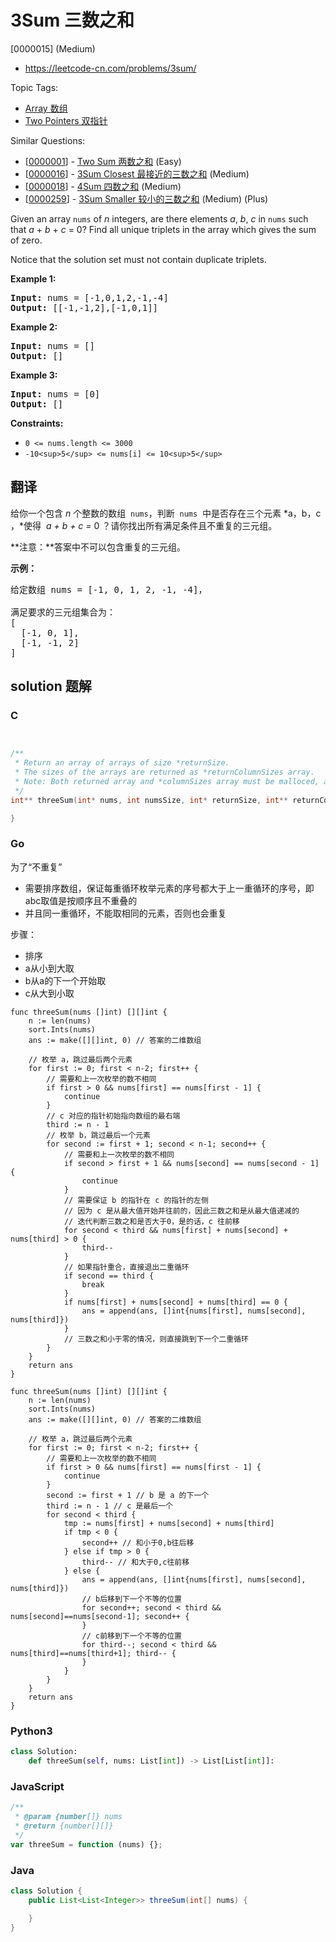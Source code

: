# 3Sum 三数之和

[0000015] (Medium)

- https://leetcode-cn.com/problems/3sum/

Topic Tags:

- [Array 数组](https://leetcode-cn.com/tag/array/)
- [Two Pointers 双指针](https://leetcode-cn.com/tag/two-pointers/)

Similar Questions:

- [[0000001](https://leetcode-cn.com/problems/two-sum/)] - [Two Sum 两数之和](./0000001.two-sum.md) (Easy)
- [[0000016](https://leetcode-cn.com/problems/3sum-closest/)] - [3Sum Closest 最接近的三数之和](./0000016.3sum-closest.md) (Medium)
- [[0000018](https://leetcode-cn.com/problems/4sum/)] - [4Sum 四数之和](./0000018.4sum.md) (Medium)
- [[0000259](https://leetcode-cn.com/problems/3sum-smaller/)] - [3Sum Smaller 较小的三数之和](./0000259.3sum-smaller.md) (Medium) (Plus)

Given an array `nums` of _n_ integers, are there elements _a_, _b_, _c_ in `nums` such that _a_ + _b_ + _c_ = 0? Find all unique triplets in the array which gives the sum of zero.

Notice that the solution set must not contain duplicate triplets.

**Example 1:**

<pre><strong>Input:</strong> nums = [-1,0,1,2,-1,-4]
<strong>Output:</strong> [[-1,-1,2],[-1,0,1]]
</pre>

**Example 2:**

<pre><strong>Input:</strong> nums = []
<strong>Output:</strong> []
</pre>

**Example 3:**

<pre><strong>Input:</strong> nums = [0]
<strong>Output:</strong> []
</pre>

**Constraints:**

- `0 <= nums.length <= 3000`
- `-10<sup>5</sup> <= nums[i] <= 10<sup>5</sup>`

## 翻译

给你一个包含 _n_ 个整数的数组  `nums`，判断  `nums`  中是否存在三个元素 *a，b，c ，*使得  *a + b + c =* 0 ？请你找出所有满足条件且不重复的三元组。

**注意：**答案中不可以包含重复的三元组。

**示例：**

<pre>给定数组 nums = [-1, 0, 1, 2, -1, -4]，

满足要求的三元组集合为：
[
  [-1, 0, 1],
  [-1, -1, 2]
]
</pre>

## solution 题解

### C

```c


/**
 * Return an array of arrays of size *returnSize.
 * The sizes of the arrays are returned as *returnColumnSizes array.
 * Note: Both returned array and *columnSizes array must be malloced, assume caller calls free().
 */
int** threeSum(int* nums, int numsSize, int* returnSize, int** returnColumnSizes){

}
```

### Go

为了“不重复”

- 需要排序数组，保证每重循环枚举元素的序号都大于上一重循环的序号，即abc取值是按顺序且不重叠的
- 并且同一重循环，不能取相同的元素，否则也会重复

步骤：

- 排序
- a从小到大取
- b从a的下一个开始取
- c从大到小取

```golang
func threeSum(nums []int) [][]int {
    n := len(nums)
    sort.Ints(nums)
    ans := make([][]int, 0) // 答案的二维数组

    // 枚举 a，跳过最后两个元素
    for first := 0; first < n-2; first++ {
        // 需要和上一次枚举的数不相同
        if first > 0 && nums[first] == nums[first - 1] {
            continue
        }
        // c 对应的指针初始指向数组的最右端
        third := n - 1
        // 枚举 b，跳过最后一个元素
        for second := first + 1; second < n-1; second++ {
            // 需要和上一次枚举的数不相同
            if second > first + 1 && nums[second] == nums[second - 1] {
                continue
            }
            // 需要保证 b 的指针在 c 的指针的左侧
            // 因为 c 是从最大值开始并往前的，因此三数之和是从最大值递减的
            // 迭代判断三数之和是否大于0，是的话，c 往前移
            for second < third && nums[first] + nums[second] + nums[third] > 0 {
                third--
            }
            // 如果指针重合，直接退出二重循环
            if second == third {
                break
            }
            if nums[first] + nums[second] + nums[third] == 0 {
                ans = append(ans, []int{nums[first], nums[second], nums[third]})
            }
            // 三数之和小于零的情况，则直接跳到下一个二重循环
        }
    }
    return ans
}
```

```golang
func threeSum(nums []int) [][]int {
    n := len(nums)
    sort.Ints(nums)
    ans := make([][]int, 0) // 答案的二维数组

    // 枚举 a，跳过最后两个元素
    for first := 0; first < n-2; first++ {
        // 需要和上一次枚举的数不相同
        if first > 0 && nums[first] == nums[first - 1] {
            continue
        }
        second := first + 1 // b 是 a 的下一个
        third := n - 1 // c 是最后一个
        for second < third {
            tmp := nums[first] + nums[second] + nums[third]
            if tmp < 0 {
                second++ // 和小于0,b往后移
            } else if tmp > 0 {
                third-- // 和大于0,c往前移
            } else {
                ans = append(ans, []int{nums[first], nums[second], nums[third]})
                // b后移到下一个不等的位置
                for second++; second < third && nums[second]==nums[second-1]; second++ {
                }
                // c前移到下一个不等的位置
                for third--; second < third && nums[third]==nums[third+1]; third-- {
                }
            }
        }
    }
    return ans
}
```

### Python3

```python
class Solution:
    def threeSum(self, nums: List[int]) -> List[List[int]]:
```

### JavaScript

```javascript
/**
 * @param {number[]} nums
 * @return {number[][]}
 */
var threeSum = function (nums) {};
```

### Java

```java
class Solution {
    public List<List<Integer>> threeSum(int[] nums) {

    }
}
```
